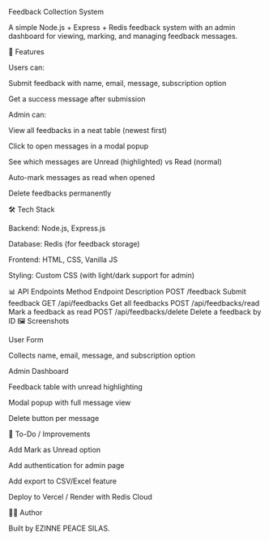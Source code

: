Feedback Collection System

A simple Node.js + Express + Redis feedback system with an admin dashboard for viewing, marking, and managing feedback messages.

🚀 Features

Users can:

Submit feedback with name, email, message, subscription option

Get a success message after submission

Admin can:

View all feedbacks in a neat table (newest first)

Click to open messages in a modal popup

See which messages are Unread (highlighted) vs Read (normal)

Auto-mark messages as read when opened

Delete feedbacks permanently

🛠️ Tech Stack

Backend: Node.js, Express.js

Database: Redis (for feedback storage)

Frontend: HTML, CSS, Vanilla JS

Styling: Custom CSS (with light/dark support for admin)

📊 API Endpoints
Method	Endpoint	Description
POST	/feedback	Submit feedback
GET	/api/feedbacks	Get all feedbacks
POST	/api/feedbacks/read	Mark a feedback as read
POST	/api/feedbacks/delete	Delete a feedback by ID
🖼️ Screenshots

User Form

Collects name, email, message, and subscription option

Admin Dashboard

Feedback table with unread highlighting

Modal popup with full message view

Delete button per message

📌 To-Do / Improvements

 Add Mark as Unread option

 Add authentication for admin page

 Add export to CSV/Excel feature

 Deploy to Vercel / Render with Redis Cloud

👨‍💻 Author

Built by EZINNE PEACE SILAS.